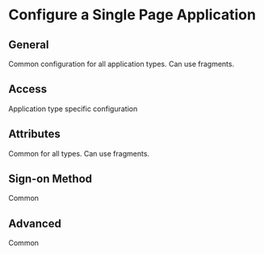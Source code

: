 # Configure a Single Page Application

## General
Common configuration for all application types. Can use fragments.

## Access
Application type specific configuration

## Attributes
Common for all types. Can use fragments.

## Sign-on Method
Common

## Advanced
Common

